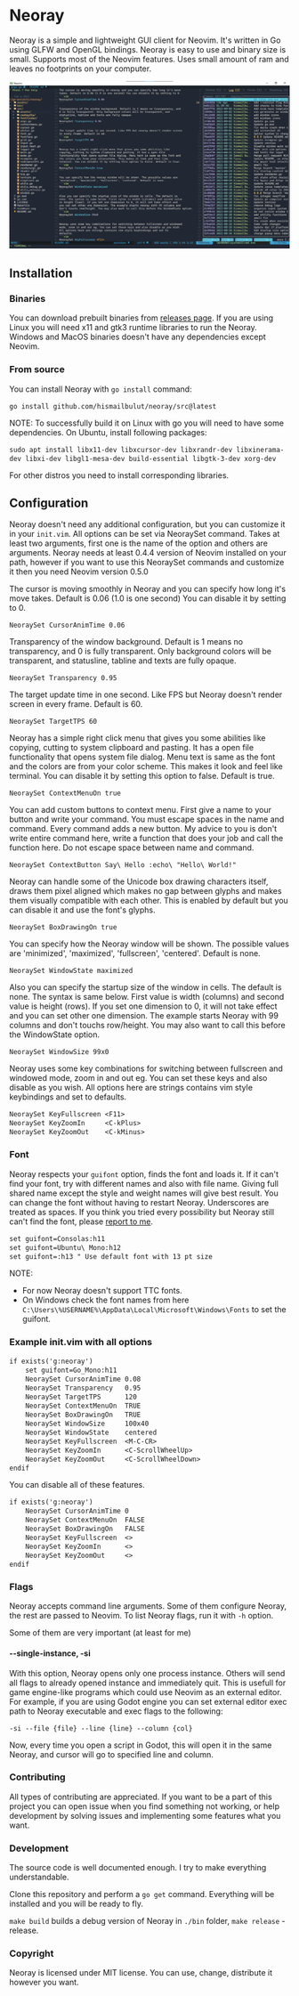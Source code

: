 # Neoray

Neoray is a simple and lightweight GUI client for Neovim. It's written in
Go using GLFW and OpenGL bindings. Neoray is easy to use and binary size
is small. Supports most of the Neovim features. Uses small amount of ram and
leaves no footprints on your computer.

![Screenshot](./assets/neoray-dark.png)

## Installation

### Binaries
You can download prebuilt binaries from [releases page](https://github.com/hismailbulut/neoray/releases).
If you are using Linux you will need x11 and gtk3 runtime libraries to run the Neoray.
Windows and MacOS binaries doesn't have any dependencies except Neovim.

### From source
You can install Neoray with `go install` command:

```
go install github.com/hismailbulut/neoray/src@latest
```

NOTE: To successfully build it on Linux with go you will need to have some
dependencies. On Ubuntu, install following packages:

```
sudo apt install libx11-dev libxcursor-dev libxrandr-dev libxinerama-dev libxi-dev libgl1-mesa-dev build-essential libgtk-3-dev xorg-dev
```

For other distros you need to install corresponding libraries.

## Configuration

Neoray doesn't need any additional configuration, but you can customize it in
your `init.vim`. All options can be set via NeoraySet command. Takes at least
two arguments, first one is the name of the option and others are arguments.
Neoray needs at least 0.4.4 version of Neovim installed on your path, however
if you want to use this NeoraySet commands and customize it then you need Neovim
version 0.5.0

The cursor is moving smoothly in Neoray and you can specify how long it's move
takes. Default is 0.06 (1.0 is one second) You can disable it by setting to 0.
```vim
NeoraySet CursorAnimTime 0.06
```

Transparency of the window background. Default is 1 means no transparency, and
0 is fully transparent. Only background colors will be transparent, and
statusline, tabline and texts are fully opaque.
```vim
NeoraySet Transparency 0.95
```

The target update time in one second. Like FPS but Neoray doesn't render screen
in every frame. Default is 60.
```vim
NeoraySet TargetTPS 60
```

Neoray has a simple right click menu that gives you some abilities like
copying, cutting to system clipboard and pasting. It has a open file
functionality that opens system file dialog. Menu text is same as the font and
the colors are from your color scheme. This makes it look and feel like
terminal. You can disable it by setting this option to false. Default is true.
```vim
NeoraySet ContextMenuOn true
```

You can add custom buttons to context menu. First give a name to your button
and write your command. You must escape spaces in the name and command. Every
command adds a new button. My advice to you is don't write entire command here,
write a function that does your job and call the function here. Do not escape
space between name and command.
```vim
NeoraySet ContextButton Say\ Hello :echo\ "Hello\ World!"
```

Neoray can handle some of the Unicode box drawing characters itself, draws them
pixel aligned which makes no gap between glyphs and makes them visually
compatible with each other. This is enabled by default but you can disable it
and use the font's glyphs.
```vim
NeoraySet BoxDrawingOn true
```

You can specify how the Neoray window will be shown. The possible values are
'minimized', 'maximized', 'fullscreen', 'centered'. Default is none.
```vim
NeoraySet WindowState maximized
```

Also you can specify the startup size of the window in cells. The default is
none. The syntax is same below. First value is width (columns) and second value
is height (rows). If you set one dimension to 0, it will not take effect and
you can set other one dimension. The example starts Neoray with 99 columns and
don't touchs row/height. You may also want to call this before the WindowState option.
```vim
NeoraySet WindowSize 99x0
```

Neoray uses some key combinations for switching between fullscreen and windowed
mode, zoom in and out eg. You can set these keys and also disable as you wish.
All options here are strings contains vim style keybindings and set to
defaults.
```vim
NeoraySet KeyFullscreen <F11>
NeoraySet KeyZoomIn     <C-kPlus>
NeoraySet KeyZoomOut    <C-kMinus>
```

### Font
Neoray respects your `guifont` option, finds the font and loads it. If it can't
find your font, try with different names and also with file name. Giving full
shared name except the style and weight names will give best result. You can
change the font without having to restart Neoray. Underscores are treated as
spaces. If you think you tried every possibility but Neoray still can't find
the font, please [report to me](https://github.com/hismailbulut/neoray/issues/new/choose).

```vim
set guifont=Consolas:h11
set guifont=Ubuntu\ Mono:h12
set guifont=:h13 " Use default font with 13 pt size
```
NOTE:
- For now Neoray doesn't support TTC fonts.
- On Windows check the font names from here `C:\Users\%USERNAME%\AppData\Local\Microsoft\Windows\Fonts` to set the guifont.

### Example init.vim with all options
```vim
if exists('g:neoray')
    set guifont=Go_Mono:h11
    NeoraySet CursorAnimTime 0.08
    NeoraySet Transparency   0.95
    NeoraySet TargetTPS      120
    NeoraySet ContextMenuOn  TRUE
    NeoraySet BoxDrawingOn   TRUE
    NeoraySet WindowSize     100x40
    NeoraySet WindowState    centered
    NeoraySet KeyFullscreen  <M-C-CR>
    NeoraySet KeyZoomIn      <C-ScrollWheelUp>
    NeoraySet KeyZoomOut     <C-ScrollWheelDown>
endif
```

You can disable all of these features.
```vim
if exists('g:neoray')
    NeoraySet CursorAnimTime 0
    NeoraySet ContextMenuOn  FALSE
    NeoraySet BoxDrawingOn   FALSE
    NeoraySet KeyFullscreen  <>
    NeoraySet KeyZoomIn      <>
    NeoraySet KeyZoomOut     <>
endif
```

### Flags
Neoray accepts command line arguments. Some of them configure Neoray, the rest
are passed to Neovim. To list Neoray flags, run it with `-h` option.

Some of them are very important (at least for me)

#### --single-instance, -si
With this option, Neoray opens only one process instance. Others will send
all flags to already opened instance and immediately quit. This is usefull for
game engine-like programs which could use Neovim as an external editor. For
example, if you are using Godot engine you can set external editor exec path to
Neoray executable and exec flags to the following:

```
-si --file {file} --line {line} --column {col}
```

Now, every time you open a script in Godot, this will open it in the same Neoray,
and cursor will go to specified line and column.

### Contributing
All types of contributing are appreciated. If you want to be a part of this
project you can open issue when you find something not working, or help
development by solving issues and implementing some features what you want.

### Development
The source code is well documented enough. I try to make everything
understandable.

Clone this repository and perform a `go get` command. Everything will be
installed and you will be ready to fly.

`make build` builds a debug version of Neoray in `./bin` folder,
`make release` - release.

### Copyright
Neoray is licensed under MIT license. You can use, change, distribute it
however you want.
